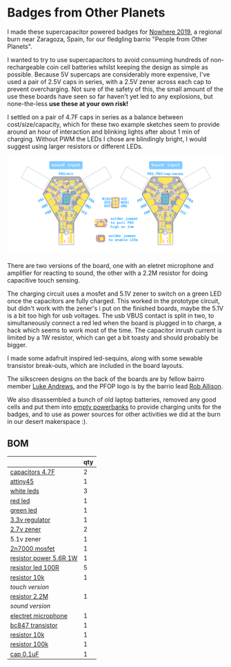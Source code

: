 # Badges from Other Planets

I made these supercapacitor powered badges for [Nowhere 2019](https://www.goingnowhere.org/), a regional burn near Zaragoza, Spain, for our fledgling barrio "People from Other Planets".

I wanted to try to use supercapacitors to avoid consuming hundreds of non-rechargeable coin cell batteries whilst keeping the design as simple as possible. Because 5V supercaps are considerably more expensive, I've used a pair of 2.5V caps in series, with a 2.5V zener across each cap to prevent overcharging.  Not sure of the safety of this, the small amount of the use these boards have seen so far haven't yet led to any explosions, but none-the-less **use these at your own risk!**

I settled on a pair of 4.7F caps in series as a balance between cost/size/capacity, which for these two example sketches seem to provide around an hour of interaction and blinking lights after about 1 min of charging.  Without PWM the LEDs I chose are blindingly bright, I would suggest using larger resistors or different LEDs.

![PFOP badges pinouts](pfop_badges.png)

There are two versions of the board, one with an eletret microphone and amplifier for reacting to sound, the other with a 2.2M resistor for doing capacitive touch sensing.

The charging circuit uses a mosfet and 5.1V zener to switch on a green LED once the capacitors are fully charged.  This worked in the prototype circuit, but didn't work with the zener's i put on the finished boards, maybe the 5.1V is a bit too high for usb voltages.  The usb VBUS contact is split in two, to simultaneously connect a red led when the board is plugged in to charge, a hack which seems to work most of the time.  The capacitor inrush current is limited by a 1W resistor, which can get a bit toasty and should probably be bigger.

I made some adafruit inspired led-sequins, along with some sewable transistor break-outs, which are included in the board layouts.

The silkscreen designs on the back of the boards are by fellow bairro member [Luke Andrews](http://lukeandrewsdesign.com/), and the PFOP logo is by the barrio lead [Rob Allison](http://www.robertallison.co.uk/).

We also disassembled a bunch of old laptop batteries, removed any good cells and put them into [empty powerbanks](https://www.aliexpress.com/item/32966395604.html) to provide charging units for the badges, and to use as power sources for other activities we did at the burn in our desert makerspace :).



## BOM

| | qty |
|---|---|
| [capacitors 4.7F](https://pt.farnell.com/samxon/dre475s0eg20rrdap/cap-4-7f-2-5v-double-layer-radial/dp/2800103) | 2 |
| [attiny45](https://pt.mouser.com/ProductDetail/Microchip-Technology-Atmel/ATTINY45-20XU?qs=sGAEpiMZZMvqv2n3s2xjsQTu%2F4bUyWdjf4Rc8T7jfeQ%3D) | 1 |
| [white leds](https://www.tme.eu/pt/en/details/ll-r3014w-w5m-q10/smd-white-leds/lucky-light/) | 3 |
| [red led](https://www.tme.eu/pt/en/details/ll-s172sc-2s/smd-colour-leds/lucky-light/) | 1 |
| [green led](https://www.tme.eu/pt/en/details/el17-215sygc_53/smd-colour-leds/everlight/) | 1 |
| [3.3v regulator](https://www.tme.eu/pt/en/details/ap7313-33srg-7/ldo-unregulated-voltage-regulators/diodes-incorporated/) | 1 |
| [2.7v zener](https://www.tme.eu/pt/en/details/tzmb2v7-gs08/smd-zener-diodes/vishay/) | 2 |
| 5.1v zener | 1 |
| [2n7000 mosfet](https://www.tme.eu/pt/en/details/2n7002lt1g/smd-n-channel-transistors/on-semiconductor/) | 1 |
| [resistor power 5.6R 1W](https://www.tme.eu/pt/en/details/smd2512-5r6/2512-smd-resistors/royal-ohm/25121wj056jt4e/) | 1 |
| [resistor led 100R](https://www.tme.eu/pt/en/details/rc0805fr-07100r/0805-smd-resistors/yageo/rc0805fr-07100rl/) | 5 |
| [resistor 10k](https://www.tme.eu/pt/en/details/smd0805-10k-1%25/0805-smd-resistors/royal-ohm/0805s8f1002t5e/) | 1 |
| *touch version* | | |
| [resistor 2.2M](https://www.tme.eu/pt/en/details/smd0805-2m2/0805-smd-resistors/royal-ohm/0805s8j0225t5e/) | 1 |
| *sound version* | | |
| [electret microphone](https://www.aliexpress.com/item/10pcs-bag-4-5-2-2mm-condenser-electret-microphone-pickup-52DB/32262612470.html?spm=2114.search0104.3.2.36823c86ZRhB5p&ws_ab_test=searchweb0_0,searchweb201602_7_10065_10068_319_10059_10884_317_10887_10696_321_322_10084_453_10083_454_10103_10618_10304_10307_10820_10301_10821_537_536,searchweb201603_52,ppcSwitch_0&algo_expid=e5ac956f-4788-4c7e-8c49-3e065ae08252-0&algo_pvid=e5ac956f-4788-4c7e-8c49-3e065ae08252) | 1 |
| [bc847 transistor](https://www.tme.eu/pt/en/details/bc847be6327/npn-smd-transistors/infineon-technologies/) | 1 |
| [resistor 10k](https://www.tme.eu/pt/en/details/smd0805-10k-1%25/0805-smd-resistors/royal-ohm/0805s8f1002t5e/) | 1 |
| [resistor 100k](https://www.tme.eu/pt/en/details/crcw0805100kfktabc/0805-smd-resistors/vishay/) | 1 |
| [cap 0.1uF](https://www.tme.eu/pt/en/details/cc0805krx7r9104/0805-mlcc-smd-capacitors/yageo/cc0805krx7r9bb104/) | 1 |
